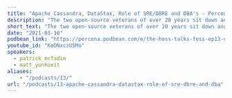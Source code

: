 ```yaml
---
title: "Apache Cassandra, DataStax, Role of SRE/DBRE and DBA's - Percona Podcast 13"
description: "The two open-source veterans of over 20 years sit down and talk about coming to open source, growing the community, the changes to open source licensing, and of course the new role of SRE/DBRE and how DBA’s are stepping up and turning into awesome contributors in this new role."
short_text: "The two open-source veterans of over 20 years sit down and talk about coming to open source, growing the community, the changes to open source licensing, and of course the new role of SRE/DBRE and how DBA’s are stepping up and turning into awesome contributors in this new role. We will also hear what is new and exciting with Apache Cassandra and what the folks over at Datastax are working on!"
date: "2021-03-10"
podbean_link: "https://percona.podbean.com/e/the-hoss-talks-foss-ep13-datastaxs-vp-of-dev-rel-patrick-mcfadin-sits-down-and-talks-open-source-the-dba-to-sre-transformation-and-cassandra/"
youtube_id: "KoDNxczU5Mo"
speakers:
  - patrick_mcfadin
  - matt_yonkovit
aliases:
    - "/podcasts/13/"
url: "/podcasts/13-apache-cassandra-datastax-role-of-sre-dbre-and-dba"
---
```


